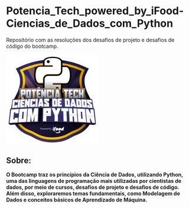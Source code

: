 # Potencia_Tech_powered_by_iFood-Ciencias_de_Dados_com_Python

Repositório com as resoluções dos desafios de projeto e desafios de código do bootcamp.

<img src="images\logo.webp" align='center' alt="drawing" width="250" heigth="250"/>

## Sobre:

**O Bootcamp traz os princípios da Ciência de Dados, utilizando Python, uma das linguagens de programação mais utilizadas por cientistas de dados, por meio de cursos, desafios de projeto e desafios de código. Além disso, exploraremos temas fundamentais, como Modelagem de Dados e conceitos básicos de Aprendizado de Máquina.**
